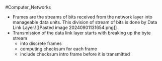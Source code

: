#Computer_Networks 
- Frames are the streams of bits received from the network layer into manageable data units. This division of stream of bits is done by Data Link Layer.![[Pasted image 20240901131654.png]]
- Transmission of the data link layer starts with breaking up the byte stream
	- into discrete frames
	- computing checksum for each frame
	- include checksum intro frame before it is transmitted